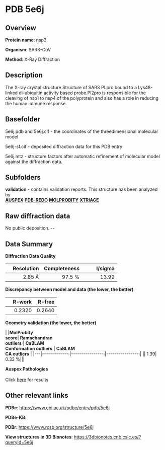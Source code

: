# PDB 5e6j

## Overview

**Protein name**: nsp3

**Organism**: SARS-CoV

**Method**: X-Ray Diffraction

## Description

The X-ray crystal structure Structure of SARS PLpro bound to a Lys48-linked di-ubiquitin activity based probe.Pl2pro is responsible for the cleaving of nsp1 to nsp4 of the polyprotein and also has a role in reducing the human immune response.

## Basefolder

5e6j.pdb and 5e6j.cif - the coordinates of the threedimensional molecular model

5e6j-sf.cif - deposited diffraction data for this PDB entry

5e6j.mtz - structure factors after automatic refinement of molecular model against the diffraction data.

## Subfolders





**validation** - contains validation reports. This structure has been analyzed by <br>[**AUSPEX**](https://github.com/thorn-lab/coronavirus_structural_task_force/tree/master/pdb/nsp3/SARS-CoV/5e6j/validation/auspex) [**PDB-REDO**](https://github.com/thorn-lab/coronavirus_structural_task_force/tree/master/pdb/nsp3/SARS-CoV/5e6j/validation/pdb-redo) [**MOLPROBITY**](https://github.com/thorn-lab/coronavirus_structural_task_force/tree/master/pdb/nsp3/SARS-CoV/5e6j/validation/molprobity) [**XTRIAGE**](https://github.com/thorn-lab/coronavirus_structural_task_force/blob/master/pdb/nsp3/SARS-CoV/5e6j/validation/Xtriage_output.log)   



## Raw diffraction data

No public deposition. --<br> 

## Data Summary
**Diffraction Data Quality**

|   | Resolution | Completeness| I/sigma |
|---|-------------:|----------------:|--------------:|
|   |2.85 Å|97.5  %|<img width=50/>13.99|

**Discrepancy between model and data (the lower, the better)**

|   | **R-work**| **R-free**   
|---|-------------:|----------------:|           
||  0.2320|  0.2640|

**Geometry validation (the lower, the better)**

|   |**MolProbity<br>score**| **Ramachandran<br>outliers** | **CaBLAM<br>Conformation outliers** | **CaBLAM<br>CA outliers** |
|---|-------------:|----------------:|----------------:|
||  1.39|  0.33 %|||

**Auspex Pathologies**<br> <br>Click [here](https://github.com/thorn-lab/coronavirus_structural_task_force/blob/master/pdb/nsp3/SARS-CoV/5e6j/validation/auspex/5e6j_auspex_comments.txt)  for results

 



## Other relevant links 
**PDBe**:  https://www.ebi.ac.uk/pdbe/entry/pdb/5e6j

**PDBe-KB**:  
 
**PDBr**: https://www.rcsb.org/structure/5e6j 

**View structures in 3D Bionotes**: https://3dbionotes.cnb.csic.es/?queryId=5e6j

